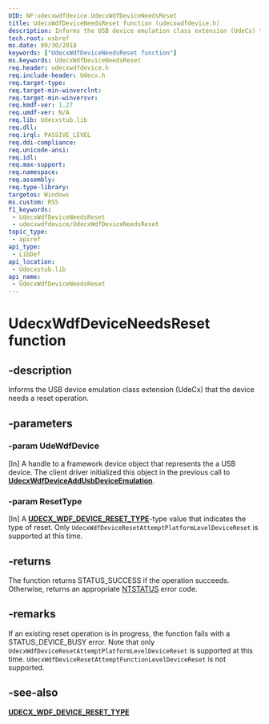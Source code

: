 ```yaml
---
UID: NF:udecxwdfdevice.UdecxWdfDeviceNeedsReset
title: UdecxWdfDeviceNeedsReset function (udecxwdfdevice.h)
description: Informs the USB device emulation class extension (UdeCx) that the device needs a reset operation.
tech.root: usbref
ms.date: 09/30/2018
keywords: ["UdecxWdfDeviceNeedsReset function"]
ms.keywords: UdecxWdfDeviceNeedsReset
req.header: udecxwdfdevice.h
req.include-header: Udecx.h
req.target-type: 
req.target-min-winverclnt: 
req.target-min-winversvr: 
req.kmdf-ver: 1.27
req.umdf-ver: N/A
req.lib: Udecxstub.lib
req.dll: 
req.irql: PASSIVE_LEVEL
req.ddi-compliance: 
req.unicode-ansi: 
req.idl: 
req.max-support: 
req.namespace: 
req.assembly: 
req.type-library: 
targetos: Windows
ms.custom: RS5
f1_keywords:
 - UdecxWdfDeviceNeedsReset
 - udecxwdfdevice/UdecxWdfDeviceNeedsReset
topic_type:
 - apiref
api_type:
 - LibDef
api_location:
 - Udecxstub.lib
api_name:
 - UdecxWdfDeviceNeedsReset
---
```


# UdecxWdfDeviceNeedsReset function


## -description

Informs the USB device emulation class extension (UdeCx) that the device needs a reset operation.

## -parameters

### -param UdeWdfDevice

[In] A handle to a framework device object that represents the a USB device. The client driver initialized this object in the previous call to [**UdecxWdfDeviceAddUsbDeviceEmulation**](../udecxwdfdevice/nf-udecxwdfdevice-udecxwdfdeviceaddusbdeviceemulation.md).

### -param ResetType

[In] A [**UDECX_WDF_DEVICE_RESET_TYPE**](ne-udecxwdfdevice-_udecx_wdf_device_reset_type.md)-type value that indicates the type of reset. Only `UdecxWdfDeviceResetAttemptPlatformLevelDeviceReset` is supported at this time.

## -returns

The function returns STATUS_SUCCESS if the operation succeeds. Otherwise, returns an appropriate [NTSTATUS](/windows-hardware/drivers/kernel/ntstatus-values) error code.

## -remarks

If an existing reset operation is in progress, the function fails with a STATUS_DEVICE_BUSY error. Note that only `UdecxWdfDeviceResetAttemptPlatformLevelDeviceReset` is supported at this time. `UdecxWdfDeviceResetAttemptFunctionLevelDeviceReset` is not supported.

## -see-also

[**UDECX_WDF_DEVICE_RESET_TYPE**](ne-udecxwdfdevice-_udecx_wdf_device_reset_type.md)
